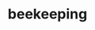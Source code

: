 ---
layout: list
title: beekeeping
slug: bee
menu: true
submenu: true
order: 8
description: >
  Related to the Beekeeping
---